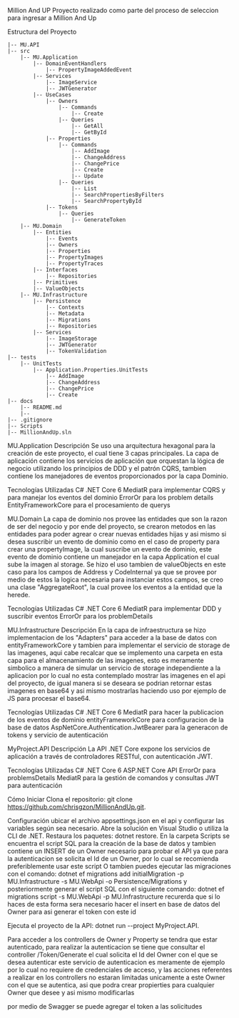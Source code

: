 Million And UP
Proyecto realizado como parte del proceso de seleccion para ingresar a Million And Up

Estructura del Proyecto
```shell
|-- MU.API
|-- src
    |-- MU.Application
        |-- DomainEventHandlers
            |-- PropertyImageAddedEvent
        |-- Services
            |-- ImageService
            |-- JWTGenerator
        |-- UseCases
            |-- Owners
                |-- Commands
                    |-- Create
                |-- Queries
                    |-- GetAll
                    |-- GetById
            |-- Properties
                |-- Commands
                    |-- AddImage
                    |-- ChangeAddress
                    |-- ChangePrice
                    |-- Create
                    |-- Update
                |-- Queries
                    |-- List
                    |-- SearchPropertiesByFilters
                    |-- SearchPropertyById
            |-- Tokens
                |-- Queries
                    |-- GenerateToken
    |-- MU.Domain
        |-- Entities
            |-- Events
            |-- Owners
            |-- Properties
            |-- PropertyImages
            |-- PropertyTraces
        |-- Interfaces
            |-- Repositories
        |-- Primitives
        |-- ValueObjects
    |-- MU.Infrastructure
        |-- Persistence
            |-- Contexts
            |-- Metadata
            |-- Migrations
            |-- Repositories
        |-- Services
            |-- ImageStorage
            |-- JWTGenerator
            |-- TokenValidation
|-- tests
    |-- UnitTests
        |-- Application.Properties.UnitTests
            |-- AddImage
            |-- ChangeAddress
            |-- ChangePrice
            |-- Create
|-- docs
    |-- README.md
    |-- 
|-- .gitignore
|-- Scripts
|-- MillionAndUp.sln
```

MU.Application
Descripción
Se uso una arquitectura hexagonal para la creación de este proyecto, el cual tiene 3 capas principales.
La capa de aplicación contiene los servicios de aplicación que orquestan la lógica de negocio utilizando los principios de DDD y el patrón CQRS, tambien contiene los manejadores de eventos proporcionados por la capa Dominio.

Tecnologías Utilizadas
C# .NET Core 6
MediatR para implementar CQRS y para manejar los eventos del dominio
ErrorOr para los problem details
EntityFrameworkCore para el procesamiento de querys


MU.Domain
La capa de dominio nos provee las entidades que son la razon de ser del negocio y por ende del proyecto, se crearon metodos en las entidades para poder agrear o crear nuevas entidades hijas y asi mismo si desea suscribir un evento de dominio 
como en el caso de property para crear una propertyImage, la cual suscribe un evento de dominio, este evento de dominio contiene un manejador en la capa Application el cual sube la imagen al storage.
Se hizo el uso tambien de valueObjects en este caso para los campos de Address y CodeInternal ya que se provee por medio de estos la logica necesaria para instanciar estos campos,
se creo una clase "AggregateRoot", la cual provee los eventos a la entidad que la herede.

Tecnologías Utilizadas
C# .NET Core 6
MediatR para implementar DDD y suscribir eventos
ErrorOr para los problemDetails

MU.Infrastructure
Descripción
En la capa de infraestructura se hizo implementacion de los "Adapters" para acceder a la base de datos con entityFrameworkCore y tambien para implementar el servicio de storage de las imagenes, aqui cabe recalcar que 
se implemento una carpeta en esta capa para el almacenamiento de las imagenes, esto es meramente simbolico a manera de simular un servicio de storage independiente a la aplicacion por lo cual no esta contemplado mostrar las imagenes
en el api del proyecto, de igual manera si se deseara se podrian retornar estas imagenes en base64 y asi mismo mostrarlas haciendo uso por ejemplo de JS para procesar el base64.

Tecnologías Utilizadas
C# .NET Core 6
MediatR para hacer la publicacion de los eventos de dominio
entityFrameworkCore para configuracion de la base de datos
AspNetCore.Authentication.JwtBearer para la generacon de tokens y servicio de autenticación

MyProject.API
Descripción
La API .NET Core expone los servicios de aplicación a través de controladores RESTful, con autenticación JWT.

Tecnologías Utilizadas
C# .NET Core 6
ASP.NET Core API
ErrorOr para problemsDetails
MediatR para la gestión de comandos y consultas
JWT para autenticación

Cómo Iniciar
Clona el repositorio: git clone https://github.com/chrisgzon/MillionAndUp.git.

Configuración
ubicar el archivo appsettings.json en el api y configurar las variables según sea necesario.
Abre la solución en Visual Studio o utiliza la CLI de .NET.
Restaura los paquetes: dotnet restore.
En la carpeta Scripts se encuentra el script SQL para la creación de la base de datos y tambien contiene un INSERT de un Owner necesario para probar el API ya que para la
autenticacion se solicita el Id de un Owner, por lo cual se recomienda preferiblemente usar este script
O tambien puedes ejecutar las migraciones con el comando: dotnet ef migrations add initialMigration -p MU.Infrastructure -s MU.WebApi -o Persistence/Migrations
y posteriormente generar el script SQL con el siguiente comando: dotnet ef migrations script -s MU.WebApi -p MU.Infrastructure
recurerda que si lo haces de esta forma sera necesario hacer el insert en base de datos del Owner para asi generar el token con este id

Ejecuta el proyecto de la API: dotnet run --project MyProject.API.


Para acceder a los controllers de Owner y Property se tendra que estar autenticado, para realizar la autenticacion se tiene que consultar el controller /Token/Generate el cual solicita el Id del Owner con el que se desea autenticar
este servicio de autenticacion es meramente de ejemplo por lo cual no requiere de credenciales de acceso, y las acciones referentes a realizar en los controllers no estaran limitadas unicamente a este Owner con el que se autentica, asi que 
podra crear propierties para cualquier Owner que desee y asi mismo modificarlas

por medio de Swagger se puede agregar el token a las solicitudes
